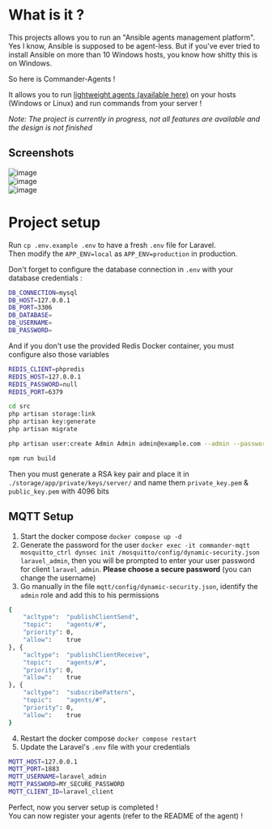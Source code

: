 # What is it ?

This projects allows you to run an "Ansible agents management platform".  
Yes I know, Ansible is supposed to be agent-less. But if you've ever tried to install Ansible on more than 10 Windows hosts, you know how shitty this is on Windows.  

So here is Commander-Agents !  

It allows you to run [lightweight agents (available here)](https://github.com/Commander-Agents/commander-agent) on your hosts (Windows or Linux) and run commands from your server !

*Note: The project is currently in progress, not all features are available and the design is not finished*

## Screenshots
![image](https://github.com/user-attachments/assets/0fd53a34-4175-43ef-abdc-a40f20ac90f5)  
![image](https://github.com/user-attachments/assets/be4e681b-6e61-4dd7-a1d2-a3a4d5e10f0c)  
![image](https://github.com/user-attachments/assets/20d0048a-8f76-4483-b604-73c02270f27d)


# Project setup

Run `cp .env.example .env` to have a fresh `.env` file for Laravel.  
Then modify the `APP_ENV=local` as `APP_ENV=production` in production.

Don't forget to configure the database connection in `.env` with your database credentials :
```bash
DB_CONNECTION=mysql
DB_HOST=127.0.0.1
DB_PORT=3306
DB_DATABASE=
DB_USERNAME=
DB_PASSWORD=
```

And if you don't use the provided Redis Docker container, you must configure also those variables
```bash
REDIS_CLIENT=phpredis
REDIS_HOST=127.0.0.1
REDIS_PASSWORD=null
REDIS_PORT=6379
```

```bash
cd src
php artisan storage:link
php artisan key:generate
php artisan migrate

php artisan user:create Admin Admin admin@example.com --admin --password=securePassword

npm run build
```

Then you must generate a RSA key pair and place it in `./storage/app/private/keys/server/` and name them `private_key.pem` & `public_key.pem` with 4096 bits


## MQTT Setup

1. Start the docker compose `docker compose up -d`
2. Generate the password for the user `docker exec -it commander-mqtt mosquitto_ctrl dynsec init /mosquitto/config/dynamic-security.json laravel_admin`, then you will be prompted to enter your user password for client `laravel_admin`. **Please choose a secure password** (you can change the username)
3. Go manually in the file `mqtt/config/dynamic-security.json`, identify the `admin` role and add this to his permissions
```bash
{
    "acltype":	"publishClientSend",
    "topic":	"agents/#",
    "priority":	0,
    "allow":	true
}, {
    "acltype":	"publishClientReceive",
    "topic":	"agents/#",
    "priority":	0,
    "allow":	true
}, {
    "acltype":	"subscribePattern",
    "topic":	"agents/#",
    "priority":	0,
    "allow":	true
}
```
4. Restart the docker compose `docker compose restart`
5. Update the Laravel's `.env` file with your credentials
```bash
MQTT_HOST=127.0.0.1
MQTT_PORT=1883
MQTT_USERNAME=laravel_admin
MQTT_PASSWORD=MY_SECURE_PASSWORD
MQTT_CLIENT_ID=laravel_client
```


Perfect, now you server setup is completed !  
You can now register your agents (refer to the README of the agent) !
